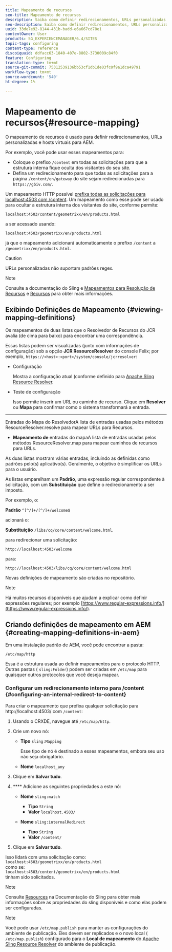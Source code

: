 ```yaml
---
title: Mapeamento de recursos
seo-title: Mapeamento de recursos
description: Saiba como definir redirecionamentos, URLs personalizadas e hosts virtuais para AEM usando o mapeamento de recursos.
seo-description: Saiba como definir redirecionamentos, URLs personalizadas e hosts virtuais para AEM usando o mapeamento de recursos.
uuid: 33de7e92-8144-431b-badd-e6a667cd78e1
contentOwner: User
products: SG_EXPERIENCEMANAGER/6.4/SITES
topic-tags: configuring
content-type: reference
discoiquuid: ddfacc63-1840-407e-8802-3730009c84f0
feature: Configuring
translation-type: tm+mt
source-git-commit: 75312539136bb53cf1db1de03fc0f9a1dca49791
workflow-type: tm+mt
source-wordcount: '540'
ht-degree: 1%

---
```



# Mapeamento de recursos{#resource-mapping}

O mapeamento de recursos é usado para definir redirecionamentos, URLs personalizadas e hosts virtuais para AEM.

Por exemplo, você pode usar esses mapeamentos para:

* Coloque o prefixo `/content` em todas as solicitações para que a estrutura interna fique oculta dos visitantes do seu site.
* Defina um redirecionamento para que todas as solicitações para a página `/content/en/gateway` do site sejam redirecionadas para `https://gbiv.com/`.

Um mapeamento HTTP possível [prefixa todas as solicitações para localhost:4503 com /content](#configuring-an-internal-redirect-to-content). Um mapeamento como esse pode ser usado para ocultar a estrutura interna dos visitantes do site, conforme permite:

`localhost:4503/content/geometrixx/en/products.html`

a ser acessado usando:

`localhost:4503/geometrixx/en/products.html`

já que o mapeamento adicionará automaticamente o prefixo `/content` a `/geometrixx/en/products.html`.

>[!CAUTION]
>
>URLs personalizadas não suportam padrões regex.

>[!NOTE]
>
>Consulte a documentação do Sling e [Mapeamentos para Resolução de Recursos](https://sling.apache.org/site/resources.html) e [Recursos](https://sling.apache.org/site/mappings-for-resource-resolution.html) para obter mais informações.

## Exibindo Definições de Mapeamento {#viewing-mapping-definitions}

Os mapeamentos de duas listas que o Resolvedor de Recursos do JCR avalia (de cima para baixo) para encontrar uma correspondência.

Essas listas podem ser visualizadas (junto com informações de configuração) sob a opção **JCR ResourceResolver** do console Felix; por exemplo, `https://<host>:<port>/system/console/jcrresolver`:

* Configuração

   Mostra a configuração atual (conforme definido para [Apache Sling Resource Resolver](/help/sites-deploying/osgi-configuration-settings.md).

* Teste de configuração

   Isso permite inserir um URL ou caminho de recurso. Clique em **Resolver** ou **Mapa** para confirmar como o sistema transformará a entrada.

* ****
Entradas do Mapa do ResolvedorA lista de entradas usadas pelos métodos ResourceResolver.resolve para mapear URLs para Recursos.

* **Mapeamento de**
entradas do mapaA lista de entradas usadas pelos métodos ResourceResolver.map para mapear caminhos de recursos para URLs.

As duas listas mostram várias entradas, incluindo as definidas como padrões pelo(s) aplicativo(s). Geralmente, o objetivo é simplificar os URLs para o usuário.

As listas emparelham um **Padrão**, uma expressão regular correspondente à solicitação, com um **Substituição** que define o redirecionamento a ser imposto.

Por exemplo, o:

**Padrão** `^[^/]+/[^/]+/welcome$`

acionará o:

**Substituição** `/libs/cq/core/content/welcome.html`.

para redirecionar uma solicitação:

`http://localhost:4503/welcome`

para:

`http://localhost:4503/libs/cq/core/content/welcome.html`

Novas definições de mapeamento são criadas no repositório.

>[!NOTE]
>
>Há muitos recursos disponíveis que ajudam a explicar como definir expressões regulares; por exemplo [https://www.regular-expressions.info/](https://www.regular-expressions.info/).

## Criando definições de mapeamento em AEM {#creating-mapping-definitions-in-aem}

Em uma instalação padrão de AEM, você pode encontrar a pasta:

`/etc/map/http`

Essa é a estrutura usada ao definir mapeamentos para o protocolo HTTP. Outras pastas ( `sling:Folder`) podem ser criadas em `/etc/map` para quaisquer outros protocolos que você deseja mapear.

### Configurar um redirecionamento interno para /content {#configuring-an-internal-redirect-to-content}

Para criar o mapeamento que prefixa qualquer solicitação para http://localhost:4503/ com `/content`:

1. Usando o CRXDE, navegue até `/etc/map/http`.

1. Crie um novo nó:

   * **Tipo** `sling:Mapping`

      Esse tipo de nó é destinado a esses mapeamentos, embora seu uso não seja obrigatório.

   * **Nome** `localhost_any`

1. Clique em **Salvar tudo**.
1. **** Adicione as seguintes propriedades a este nó:

   * **Nome** `sling:match`

      * **Tipo** `String`
      * **Valor** `localhost.4503/`
   * **Nome** `sling:internalRedirect`

      * **Tipo** `String`
      * **Valor** `/content/`


1. Clique em **Salvar tudo**.

Isso lidará com uma solicitação como:\
`localhost:4503/geometrixx/en/products.html`\
como se:\
`localhost:4503/content/geometrixx/en/products.html`\
tinham sido solicitados.

>[!NOTE]
>
>Consulte [Resources](https://sling.apache.org/site/mappings-for-resource-resolution.html) na Documentação do Sling para obter mais informações sobre as propriedades do sling disponíveis e como elas podem ser configuradas.

>[!NOTE]
>
>Você pode usar `/etc/map.publish` para manter as configurações do ambiente de publicação. Eles devem ser replicados e o novo local ( `/etc/map.publish`) configurado para o **Local de mapeamento** do [Apache Sling Resource Resolver](/help/sites-deploying/osgi-configuration-settings.md#apacheslingresourceresolver) do ambiente de publicação.

